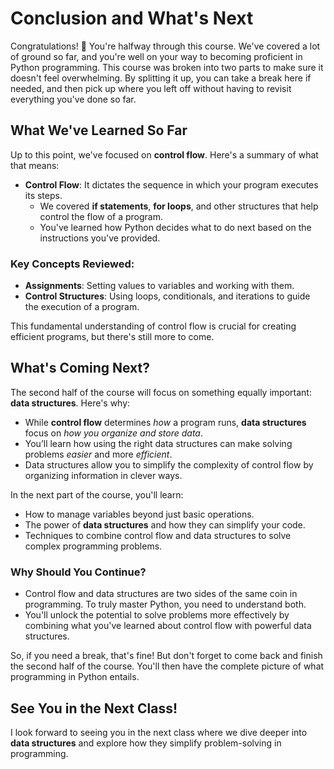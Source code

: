 # Conclusion and What's Next

Congratulations! 🎉 You're halfway through this course. We've covered a lot of ground so far, and you're well on your way to becoming proficient in Python programming. This course was broken into two parts to make sure it doesn't feel overwhelming. By splitting it up, you can take a break here if needed, and then pick up where you left off without having to revisit everything you've done so far.

## What We've Learned So Far

Up to this point, we've focused on **control flow**. Here's a summary of what that means:
- **Control Flow**: It dictates the sequence in which your program executes its steps.
    - We covered **if statements**, **for loops**, and other structures that help control the flow of a program.
    - You've learned how Python decides what to do next based on the instructions you've provided.

### Key Concepts Reviewed:
- **Assignments**: Setting values to variables and working with them.
- **Control Structures**: Using loops, conditionals, and iterations to guide the execution of a program.

This fundamental understanding of control flow is crucial for creating efficient programs, but there's still more to come.

## What's Coming Next?

The second half of the course will focus on something equally important: **data structures**. Here's why:
- While **control flow** determines *how* a program runs, **data structures** focus on *how you organize and store data*.
- You’ll learn how using the right data structures can make solving problems *easier* and more *efficient*.
- Data structures allow you to simplify the complexity of control flow by organizing information in clever ways.

In the next part of the course, you'll learn:
- How to manage variables beyond just basic operations.
- The power of **data structures** and how they can simplify your code.
- Techniques to combine control flow and data structures to solve complex programming problems.

### Why Should You Continue?
- Control flow and data structures are two sides of the same coin in programming. To truly master Python, you need to understand both.
- You'll unlock the potential to solve problems more effectively by combining what you've learned about control flow with powerful data structures.

So, if you need a break, that's fine! But don't forget to come back and finish the second half of the course. You'll then have the complete picture of what programming in Python entails.

## See You in the Next Class!
I look forward to seeing you in the next class where we dive deeper into **data structures** and explore how they simplify problem-solving in programming.